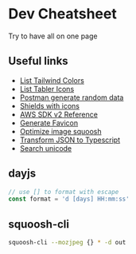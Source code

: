# Dev Cheatsheet

Try to have all on one page

## Useful links

- [List Tailwind Colors](https://tailwindcss.com/docs/customizing-colors)
- [List Tabler Icons](https://tabler-icons.io)
- [Postman generate random data](https://github.com/postmanlabs/postman-docs/blob/develop/src/pages/docs/writing-scripts/script-references/variables-list.md)
- [Shields with icons](https://raw.githubusercontent.com/progfay/shields-with-icon/master/README.md)
- [AWS SDK v2 Reference](https://docs.aws.amazon.com/AWSJavaScriptSDK/latest/)
- [Generate Favicon](https://realfavicongenerator.net)
- [Optimize image squoosh](https://squoosh.app)
- [Transform JSON to Typescript](https://transform.tools/json-to-typescript)
- [Search unicode](https://www.amp-what.com)


## dayjs

```js
// use [] to format with escape
const format = 'd [days] HH:mm:ss'
```

## squoosh-cli
```sh
squoosh-cli --mozjpeg {} * -d out
```
